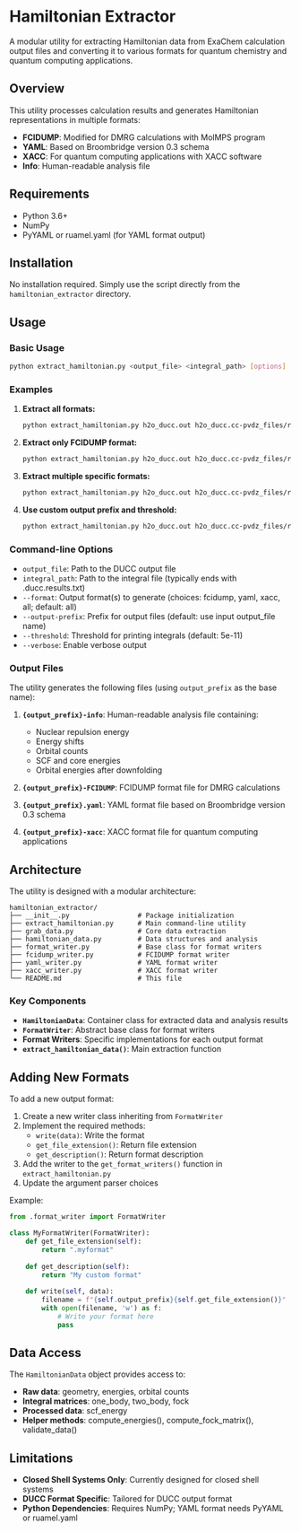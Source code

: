 # Hamiltonian Extractor

A modular utility for extracting Hamiltonian data from ExaChem calculation output files and converting it to various formats for quantum chemistry and quantum computing applications.

## Overview

This utility processes calculation results and generates Hamiltonian representations in multiple formats:
- **FCIDUMP**: Modified for DMRG calculations with MolMPS program
- **YAML**: Based on Broombridge version 0.3 schema
- **XACC**: For quantum computing applications with XACC software
- **Info**: Human-readable analysis file

## Requirements

- Python 3.6+
- NumPy
- PyYAML or ruamel.yaml (for YAML format output)

## Installation

No installation required. Simply use the script directly from the `hamiltonian_extractor` directory.

## Usage

### Basic Usage

```bash
python extract_hamiltonian.py <output_file> <integral_path> [options]
```

### Examples

1. **Extract all formats:**
   ```bash
   python extract_hamiltonian.py h2o_ducc.out h2o_ducc.cc-pvdz_files/restricted/ducc/h2o_ducc.cc-pvdz.ducc.results.txt
   ```

2. **Extract only FCIDUMP format:**
   ```bash
   python extract_hamiltonian.py h2o_ducc.out h2o_ducc.cc-pvdz_files/restricted/ducc/h2o_ducc.cc-pvdz.ducc.results.txt --format fcidump
   ```

3. **Extract multiple specific formats:**
   ```bash
   python extract_hamiltonian.py h2o_ducc.out h2o_ducc.cc-pvdz_files/restricted/ducc/h2o_ducc.cc-pvdz.ducc.results.txt --format yaml xacc
   ```

4. **Use custom output prefix and threshold:**
   ```bash
   python extract_hamiltonian.py h2o_ducc.out h2o_ducc.cc-pvdz_files/restricted/ducc/h2o_ducc.cc-pvdz.ducc.results.txt --output-prefix my_hamiltonian --threshold 1e-10
   ```

### Command-line Options

- `output_file`: Path to the DUCC output file
- `integral_path`: Path to the integral file (typically ends with .ducc.results.txt)
- `--format`: Output format(s) to generate (choices: fcidump, yaml, xacc, all; default: all)
- `--output-prefix`: Prefix for output files (default: use input output_file name)
- `--threshold`: Threshold for printing integrals (default: 5e-11)
- `--verbose`: Enable verbose output

### Output Files

The utility generates the following files (using `output_prefix` as the base name):

1. **`{output_prefix}-info`**: Human-readable analysis file containing:
   - Nuclear repulsion energy
   - Energy shifts
   - Orbital counts
   - SCF and core energies
   - Orbital energies after downfolding

2. **`{output_prefix}-FCIDUMP`**: FCIDUMP format file for DMRG calculations

3. **`{output_prefix}.yaml`**: YAML format file based on Broombridge version 0.3 schema

4. **`{output_prefix}-xacc`**: XACC format file for quantum computing applications

## Architecture

The utility is designed with a modular architecture:

```
hamiltonian_extractor/
├── __init__.py                 # Package initialization
├── extract_hamiltonian.py      # Main command-line utility
├── grab_data.py                # Core data extraction
├── hamiltonian_data.py         # Data structures and analysis
├── format_writer.py            # Base class for format writers
├── fcidump_writer.py           # FCIDUMP format writer
├── yaml_writer.py              # YAML format writer
├── xacc_writer.py              # XACC format writer
└── README.md                   # This file
```

### Key Components

- **`HamiltonianData`**: Container class for extracted data and analysis results
- **`FormatWriter`**: Abstract base class for format writers
- **Format Writers**: Specific implementations for each output format
- **`extract_hamiltonian_data()`**: Main extraction function

## Adding New Formats

To add a new output format:

1. Create a new writer class inheriting from `FormatWriter`
2. Implement the required methods:
   - `write(data)`: Write the format
   - `get_file_extension()`: Return file extension
   - `get_description()`: Return format description
3. Add the writer to the `get_format_writers()` function in `extract_hamiltonian.py`
4. Update the argument parser choices

Example:
```python
from .format_writer import FormatWriter

class MyFormatWriter(FormatWriter):
    def get_file_extension(self):
        return ".myformat"
    
    def get_description(self):
        return "My custom format"
    
    def write(self, data):
        filename = f"{self.output_prefix}{self.get_file_extension()}"
        with open(filename, 'w') as f:
            # Write your format here
            pass
```

## Data Access

The `HamiltonianData` object provides access to:

- **Raw data**: geometry, energies, orbital counts
- **Integral matrices**: one_body, two_body, fock
- **Processed data**: scf_energy
- **Helper methods**: compute_energies(), compute_fock_matrix(), validate_data()

## Limitations

- **Closed Shell Systems Only**: Currently designed for closed shell systems
- **DUCC Format Specific**: Tailored for DUCC output format
- **Python Dependencies**: Requires NumPy; YAML format needs PyYAML or ruamel.yaml
